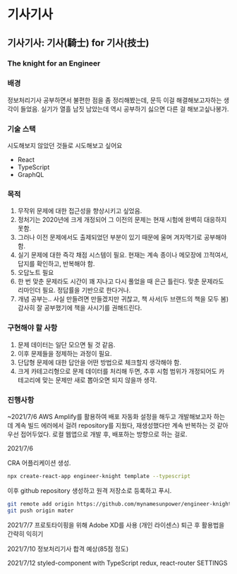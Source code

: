 # 기사기사

## 기사기사: 기사(騎士) for 기사(技士)

### The knight for an Engineer

### 배경

정보처리기사 공부하면서 불편한 점을 좀 정리해봤는데, 문득 이걸 해결해보고자하는 생각이 들었음. 실기가 열흘 남짓 남았는데 역시 공부하기 싫으면 다른 걸 해보고싶나봉가.

### 기술 스택

시도해보지 않았던 것들로 시도해보고 싶어요

- React
- TypeScript
- GraphQL

### 목적

1. 무작위 문제에 대한 접근성을 향상시키고 싶었음.
2. 정처기는 2020년에 크게 개정되어 그 이전의 문제는 현재 시험에 완벽히 대응하지 못함.
3. 그러나 이전 문제에서도 출제되었던 부분이 있기 때문에 울며 겨자먹기로 공부해야 함.
4. 실기 문제에 대한 즉각 채점 시스템이 필요. 현재는 계속 종이나 메모장에 끄적여서, 답지를 확인하고, 반복해야 함.
5. 오답노트 필요
6. 한 번 맞춘 문제라도 시간이 꽤 지나고 다시 풀었을 때 은근 틀린다. 맞춘 문제라도 리마인더 필요. 정답률을 기반으로 한다거나.
7. 개념 공부는.. 사실 만들려면 만들겠지만 귀찮고, 책 사서(두 브랜드의 책을 모두 봄) 감사히 잘 공부했기에 책을 사시기를 권해드린다.

### 구현해야 할 사항

1. 문제 데이터는 일단 모으면 될 것 같음.
2. 이후 문제들을 정제하는 과정이 필요.
3. 단답형 문제에 대한 답안을 어떤 방법으로 체크할지 생각해야 함.
4. 크게 카테고리형으로 문제 데이터를 처리해 두면, 추후 시험 범위가 개정되어도 카테고리에 맞는 문제만 새로 뽑아오면 되지 않을까 생각.

### 진행사항
~2021/7/6
AWS Amplify를 활용하여 배포 자동화 설정을 해두고 개발해보고자 하는데 계속 빌드 에러에서 걸려 repository를 지웠다, 재생성했다만 계속 반복하는 것 같아 우선 접어두었다.
로컬 웹앱으로 개발 후, 배포하는 방향으로 하는 걸로.

2021/7/6

CRA 어플리케이션 생성.

```bash
npx create-react-app engineer-knight template --typescript
```

이후 github repository 생성하고 원격 저장소로 등록하고 푸시.

```bash
git remote add origin https://github.com/mynamesunpower/engineer-knight.git
git push origin mater
```

2021/7/7
프로토타이핑을 위해 Adobe XD를 사용 (개인 라이센스)
퇴근 후 활용법을 간략히 익히기

2021/7/10
정보처리기사 합격 예상(85점 정도)

2021/7/12
styled-component with TypeScript
redux, react-router SETTINGS